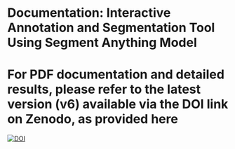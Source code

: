 # Documentation: Interactive Annotation and Segmentation Tool Using Segment Anything Model


# For PDF documentation and detailed results, please refer to the latest version (v6) available via the DOI link on Zenodo, as provided here

[![DOI](https://zenodo.org/badge/DOI/10.5281/zenodo.14630607.svg)](https://doi.org/10.5281/zenodo.14630607)


